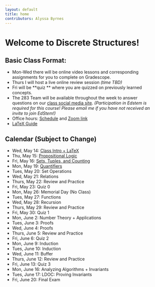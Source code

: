 ```yaml
---
layout: default
title: home
contributors: Alyssa Byrnes
---
```


# Welcome to Discrete Structures!

## Basic Class Format:
* Mon-Wed there will be online video lessons and corresponding assignments for you to complete on Gradescope. 
* Thurs I will host a live online review session *(time TBD)*
* Fri will be **quiz ** where you are quizzed on previously learned concepts.
* The 283 Team will be available throughout the week to answer questions on our [class social media site](https://edstem.org/). *(Participation in Edstem is required for this course! Please email me if you have not received an invite to join EdStem!)*
* Office hours: [Schedule](/comp283/calendar/office-hours.html) and [Zoom link](https://unc.zoom.us/j/91317370256?pwd=w9HGqP30NCexoSiqKRsr6IAkggbOd4.1) 
* [LaTeX Guide](/calendar/latex-guide.md)

## Calendar (Subject to Change)

* Wed, May 14: [Class Intro + LaTeX](/comp283/calendar/day-0.html)
* Thu, May 15: [Propositional Logic](/calendar/propositional-logic.md)
* Fri, May 16: [Sets, Tuples, and Counting](/calendar/sets-tuples-and-counting.md) 
* Mon, May 19: [Quantifiers](/calendar/quantifiers.md)
* Tues, May 20: Set Operations
* Wed, May 21: Relations
* Thurs, May 22: Review and Practice
* Fri, May 23: Quiz 0
* Mon, May 26: Memorial Day  (No Class)
* Tues, May 27: Functions
* Wed, May 28: Recursion
* Thurs, May 29: Review and Practice
* Fri, May 30: Quiz 1
* Mon, June 2: Number Theory + Applications
* Tues, June 3: Proofs
* Wed, June 4: Proofs
* Thurs, June 5: Review and Practice
* Fri, June 6: Quiz 2
* Mon, June 9: Induction
* Tues, June 10: Induction
* Wed, June 11: Buffer 
* Thurs, June 12: Review and Practice
* Fri, June 13: Quiz 3
* Mon, June 16: Analyzing Algorithms + Invariants
* Tues, June 17: LDOC: Proving Invariants
* Fri, June 20: Final Exam

<!-- * Wed, May 17: [LaTeX + Pseudocode](/calendar/latex-and-pseudocode.md)
* Thu, May 18: [Propositional Logic](/calendar/propositional-logic.md)
* Fri, May 19: [Practice and Review (11 am)](/calendar/practice-and-review-0.md)
* Mon, May 22: [Sets, Tuples, and Counting](/calendar/sets-tuples-and-counting.md)
* Tue, May 23: [Quantifiers](/calendar/quantifiers.md)
* Wed, May 24: [Set Operations](/calendar/set-operations.md)
* Thu, May 25: [Practice and Review](/calendar/practice-and-review-1.md)
* Fri, May 26: Quiz 0 
* Tue, May 30: [Relations](/calendar/relations.md)
* Wed, May 31: [Functions](/calendar/functions.md)
* Thu, June 01: [Practice and Review (9:30 am)](/calendar/practice-and-review-2.md)
* Fri, June 02: Quiz 1
* Mon, June 05: [Number Theory and Applications](/calendar/number-theory.md)
* Tue, June 06: [Proofs](/calendar/proofs.md)
* Wed, June 07: [Proofs Continued](/calendar/proofs-continued.md)
* Thu, June 08: [Practice and Review (9:30 am)](/calendar/practice-and-review-3.md)
* Fri, June 09: Quiz 2
* Mon, June 12: [Recursion](/calendar/recursion.md)
* Tue, June 13: [Induction](/calendar/induction.md)
* Wed, June 14: [Analyzing Algorithms + Invariants](/calendar/analyzing-algorithms-and-invariants.md)
* Thu, June 15: [Proving Invariants](/calendar/proving-invariants.md)
* Fri, June 16: [Practice and Review (9:30 am)](/calendar/practice-and-review-4.md)
* Mon, June 19: *Holi (Juneteenth), so no office hours!*
* Tue, June 20: [Practice and Review (9:30 am)](/calendar/practice-and-review-5.md)
* ***Fri., June 23: FINAL EXAM*** -->